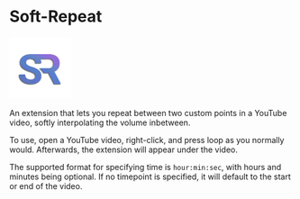 # Soft-Repeat

![Logo](media/Soft%20Repeat%20Logo.png)

An extension that lets you repeat between two custom points in a YouTube video, softly interpolating the volume inbetween.

To use, open a YouTube video, right-click, and press loop as you normally would. Afterwards, the extension will appear under the video.

The supported format for specifying time is `hour:min:sec`, with hours and minutes being optional. If no timepoint is specified, it will default to the start or end of the video.
